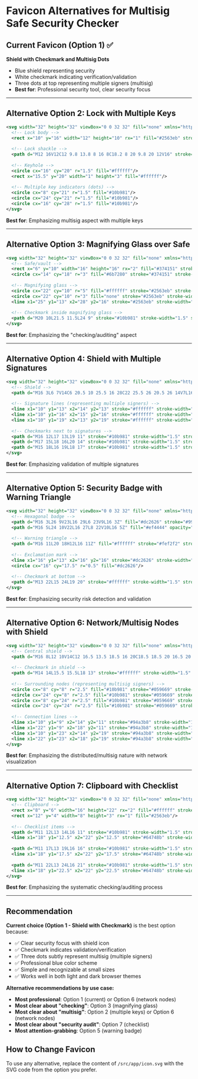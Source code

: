# Favicon Alternatives for Multisig Safe Security Checker

## Current Favicon (Option 1) ✅
**Shield with Checkmark and Multisig Dots**
- Blue shield representing security
- White checkmark indicating verification/validation
- Three dots at top representing multiple signers (multisig)
- **Best for**: Professional security tool, clear security focus

---

## Alternative Option 2: Lock with Multiple Keys
```svg
<svg width="32" height="32" viewBox="0 0 32 32" fill="none" xmlns="http://www.w3.org/2000/svg">
  <!-- Lock body -->
  <rect x="10" y="16" width="12" height="10" rx="1" fill="#2563eb" stroke="#1e40af" stroke-width="1"/>
  
  <!-- Lock shackle -->
  <path d="M12 16V12C12 9.8 13.8 8 16 8C18.2 8 20 9.8 20 12V16" stroke="#2563eb" stroke-width="2" fill="none"/>
  
  <!-- Keyhole -->
  <circle cx="16" cy="20" r="1.5" fill="#ffffff"/>
  <rect x="15.5" y="20" width="1" height="3" fill="#ffffff"/>
  
  <!-- Multiple key indicators (dots) -->
  <circle cx="8" cy="21" r="1.5" fill="#10b981"/>
  <circle cx="24" cy="21" r="1.5" fill="#10b981"/>
  <circle cx="16" cy="28" r="1.5" fill="#10b981"/>
</svg>
```
**Best for**: Emphasizing multisig aspect with multiple keys

---

## Alternative Option 3: Magnifying Glass over Safe
```svg
<svg width="32" height="32" viewBox="0 0 32 32" fill="none" xmlns="http://www.w3.org/2000/svg">
  <!-- Safe/vault -->
  <rect x="6" y="10" width="16" height="16" rx="2" fill="#374151" stroke="#1f2937" stroke-width="1"/>
  <circle cx="14" cy="18" r="3" fill="#6b7280" stroke="#374151" stroke-width="1"/>
  
  <!-- Magnifying glass -->
  <circle cx="22" cy="10" r="5" fill="#ffffff" stroke="#2563eb" stroke-width="2"/>
  <circle cx="22" cy="10" r="3" fill="none" stroke="#2563eb" stroke-width="1.5"/>
  <line x1="25" y1="13" x2="28" y2="16" stroke="#2563eb" stroke-width="2" stroke-linecap="round"/>
  
  <!-- Checkmark inside magnifying glass -->
  <path d="M20 10L21.5 11.5L24 9" stroke="#10b981" stroke-width="1.5" stroke-linecap="round" stroke-linejoin="round"/>
</svg>
```
**Best for**: Emphasizing the "checking/auditing" aspect

---

## Alternative Option 4: Shield with Multiple Signatures
```svg
<svg width="32" height="32" viewBox="0 0 32 32" fill="none" xmlns="http://www.w3.org/2000/svg">
  <!-- Shield -->
  <path d="M16 3L6 7V14C6 20.5 10 25.5 16 28C22 25.5 26 20.5 26 14V7L16 3Z" fill="#059669" stroke="#047857" stroke-width="1.5"/>
  
  <!-- Signature lines (representing multiple signers) -->
  <line x1="10" y1="13" x2="14" y2="13" stroke="#ffffff" stroke-width="1.5" stroke-linecap="round"/>
  <line x1="10" y1="16" x2="15" y2="16" stroke="#ffffff" stroke-width="1.5" stroke-linecap="round"/>
  <line x1="10" y1="19" x2="13" y2="19" stroke="#ffffff" stroke-width="1.5" stroke-linecap="round"/>
  
  <!-- Checkmarks next to signatures -->
  <path d="M16 12L17 13L19 11" stroke="#10b981" stroke-width="1.5" stroke-linecap="round" stroke-linejoin="round"/>
  <path d="M17 15L18 16L20 14" stroke="#10b981" stroke-width="1.5" stroke-linecap="round" stroke-linejoin="round"/>
  <path d="M15 18L16 19L18 17" stroke="#10b981" stroke-width="1.5" stroke-linecap="round" stroke-linejoin="round"/>
</svg>
```
**Best for**: Emphasizing validation of multiple signatures

---

## Alternative Option 5: Security Badge with Warning Triangle
```svg
<svg width="32" height="32" viewBox="0 0 32 32" fill="none" xmlns="http://www.w3.org/2000/svg">
  <!-- Hexagonal badge -->
  <path d="M16 3L26 9V23L16 29L6 23V9L16 3Z" fill="#dc2626" stroke="#991b1b" stroke-width="1.5"/>
  <path d="M16 5L24 10V22L16 27L8 22V10L16 5Z" fill="#ef4444" opacity="0.9"/>
  
  <!-- Warning triangle -->
  <path d="M16 11L20 18H12L16 11Z" fill="#ffffff" stroke="#fef2f2" stroke-width="1"/>
  
  <!-- Exclamation mark -->
  <line x1="16" y1="13" x2="16" y2="16" stroke="#dc2626" stroke-width="1.5" stroke-linecap="round"/>
  <circle cx="16" cy="17.5" r="0.5" fill="#dc2626"/>
  
  <!-- Checkmark at bottom -->
  <path d="M13 22L15 24L19 20" stroke="#ffffff" stroke-width="1.5" stroke-linecap="round" stroke-linejoin="round"/>
</svg>
```
**Best for**: Emphasizing security risk detection and validation

---

## Alternative Option 6: Network/Multisig Nodes with Shield
```svg
<svg width="32" height="32" viewBox="0 0 32 32" fill="none" xmlns="http://www.w3.org/2000/svg">
  <!-- Central shield -->
  <path d="M16 8L12 10V14C12 16.5 13.5 18.5 16 20C18.5 18.5 20 16.5 20 14V10L16 8Z" fill="#2563eb" stroke="#1e40af" stroke-width="1"/>
  
  <!-- Checkmark in shield -->
  <path d="M14 14L15.5 15.5L18 13" stroke="#ffffff" stroke-width="1.5" stroke-linecap="round" stroke-linejoin="round"/>
  
  <!-- Surrounding nodes (representing multisig signers) -->
  <circle cx="8" cy="8" r="2.5" fill="#10b981" stroke="#059669" stroke-width="1"/>
  <circle cx="24" cy="8" r="2.5" fill="#10b981" stroke="#059669" stroke-width="1"/>
  <circle cx="8" cy="24" r="2.5" fill="#10b981" stroke="#059669" stroke-width="1"/>
  <circle cx="24" cy="24" r="2.5" fill="#10b981" stroke="#059669" stroke-width="1"/>
  
  <!-- Connection lines -->
  <line x1="10" y1="9" x2="14" y2="11" stroke="#94a3b8" stroke-width="1" opacity="0.5"/>
  <line x1="22" y1="9" x2="18" y2="11" stroke="#94a3b8" stroke-width="1" opacity="0.5"/>
  <line x1="10" y1="23" x2="14" y2="19" stroke="#94a3b8" stroke-width="1" opacity="0.5"/>
  <line x1="22" y1="23" x2="18" y2="19" stroke="#94a3b8" stroke-width="1" opacity="0.5"/>
</svg>
```
**Best for**: Emphasizing the distributed/multisig nature with network visualization

---

## Alternative Option 7: Clipboard with Checklist
```svg
<svg width="32" height="32" viewBox="0 0 32 32" fill="none" xmlns="http://www.w3.org/2000/svg">
  <!-- Clipboard -->
  <rect x="8" y="6" width="16" height="22" rx="2" fill="#ffffff" stroke="#2563eb" stroke-width="2"/>
  <rect x="12" y="4" width="8" height="3" rx="1" fill="#2563eb"/>
  
  <!-- Checklist items -->
  <path d="M11 12L13 14L16 11" stroke="#10b981" stroke-width="1.5" stroke-linecap="round" stroke-linejoin="round"/>
  <line x1="18" y1="12.5" x2="22" y2="12.5" stroke="#64748b" stroke-width="1.5" stroke-linecap="round"/>
  
  <path d="M11 17L13 19L16 16" stroke="#10b981" stroke-width="1.5" stroke-linecap="round" stroke-linejoin="round"/>
  <line x1="18" y1="17.5" x2="22" y2="17.5" stroke="#64748b" stroke-width="1.5" stroke-linecap="round"/>
  
  <path d="M11 22L13 24L16 21" stroke="#10b981" stroke-width="1.5" stroke-linecap="round" stroke-linejoin="round"/>
  <line x1="18" y1="22.5" x2="22" y2="22.5" stroke="#64748b" stroke-width="1.5" stroke-linecap="round"/>
</svg>
```
**Best for**: Emphasizing the systematic checking/auditing process

---

## Recommendation

**Current choice (Option 1 - Shield with Checkmark)** is the best option because:
- ✅ Clear security focus with shield icon
- ✅ Checkmark indicates validation/verification
- ✅ Three dots subtly represent multisig (multiple signers)
- ✅ Professional blue color scheme
- ✅ Simple and recognizable at small sizes
- ✅ Works well in both light and dark browser themes

**Alternative recommendations by use case:**
- **Most professional**: Option 1 (current) or Option 6 (network nodes)
- **Most clear about "checking"**: Option 3 (magnifying glass)
- **Most clear about "multisig"**: Option 2 (multiple keys) or Option 6 (network nodes)
- **Most clear about "security audit"**: Option 7 (checklist)
- **Most attention-grabbing**: Option 5 (warning badge)

## How to Change Favicon

To use any alternative, replace the content of `/src/app/icon.svg` with the SVG code from the option you prefer.
